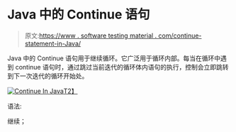 # Java 中的 Continue 语句

> 原文:[https://www . software testing material . com/continue-statement-in-Java/](https://www.softwaretestingmaterial.com/continue-statement-in-java/)

Java 中的 Continue 语句用于继续循环。它广泛用于循环内部。每当在循环中遇到 continue 语句时，通过跳过当前迭代的循环体内语句的执行，控制会立即跳转到下一次迭代的循环开始处。

[![Continue In Java](../Images/48c1825dea91d9dd9626f1583b43d89d.png)T2】](https://www.softwaretestingmaterial.com/wp-content/uploads/2018/03/Continue.png)

语法:

继续；